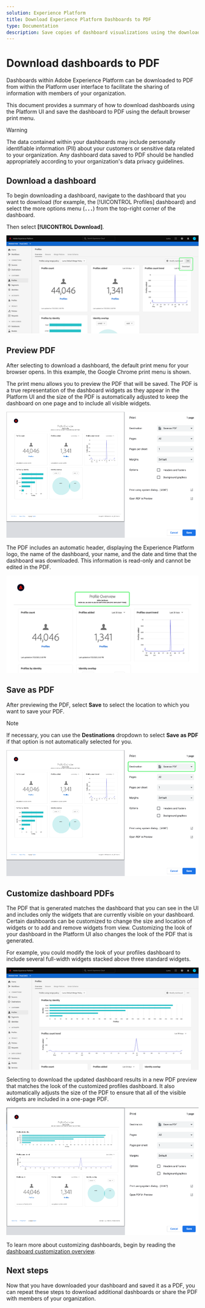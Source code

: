 ```yaml
---
solution: Experience Platform
title: Download Experience Platform Dashboards to PDF
type: Documentation
description: Save copies of dashboard visualizations using the download to PDF feature available within the Experience Platform UI.
---
```


# Download dashboards to PDF

Dashboards within Adobe Experience Platform can be downloaded to PDF from within the Platform user interface to facilitate the sharing of information with members of your organization. 

This document provides a summary of how to download dashboards using the Platform UI and save the dashboard to PDF using the default browser print menu. 

>[!WARNING]
>
>The data contained within your dashboards may include personally identifiable information (PII) about your customers or sensitive data related to your organization. Any dashboard data saved to PDF should be handled appropriately according to your organization's data privacy guidelines.

## Download a dashboard

To begin downloading a dashboard, navigate to the dashboard that you want to download (for example, the [!UICONTROL Profiles] dashboard) and select the more options menu (**`...`**) from the top-right corner of the dashboard. 

Then select **[!UICONTROL Download]**.

![](images/download/download-button.png)

## Preview PDF

After selecting to download a dashboard, the default print menu for your browser opens. In this example, the Google Chrome print menu is shown.

The print menu allows you to preview the PDF that will be saved. The PDF is a true representation of the dashboard widgets as they appear in the Platform UI and the size of the PDF is automatically adjusted to keep the dashboard on one page and to include all visible widgets. 

![](images/download/download-chrome-print.png)

The PDF includes an automatic header, displaying the Experience Platform logo, the name of the dashboard, your name, and the date and time that the dashboard was downloaded. This information is read-only and cannot be edited in the PDF.

![](images/download/download-pdf.png)

## Save as PDF

After previewing the PDF, select **Save** to select the location to which you want to save your PDF.

>[!NOTE]
>
>If necessary, you can use the **Destinations** dropdown to select **Save as PDF** if that option is not automatically selected for you. 

![](images/download/download-chrome-print-destination.png)

## Customize dashboard PDFs

The PDF that is generated matches the dashboard that you can see in the UI and includes only the widgets that are currently visible on your dashboard. Certain dashboards can be customized to change the size and location of widgets or to add and remove widgets from view. Customizing the look of your dashboard in the Platform UI also changes the look of the PDF that is generated.

For example, you could modify the look of your profiles dashboard to include several full-width widgets stacked above three standard widgets.

![](images/download/download-modify.png)

Selecting to download the updated dashboard results in a new PDF preview that matches the look of the customized profiles dashboard. It also automatically adjusts the size of the PDF to ensure that all of the visible widgets are included in a one-page PDF.

![](images/download/download-chrome-print-modified.png)

To learn more about customizing dashboards, begin by reading the [dashboard customization overview](customize/overview.md).

## Next steps

Now that you have downloaded your dashboard and saved it as a PDF, you can repeat these steps to download additional dashboards or share the PDF with members of your organization.